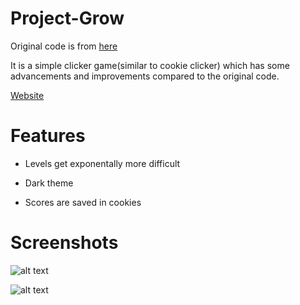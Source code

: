 # Project-Grow

Original code is from [here](https://github.com/kanton-aargau/project-grow)

It is a simple clicker game(similar to cookie clicker) which has some advancements and improvements compared to the original code.

[Website](https://apply55gx.github.io)

# Features

- Levels get exponentally more difficult

- Dark theme

- Scores are saved in cookies


# Screenshots

![alt text](https://github.com/Apply55gx/Project-Grow/blob/master/screenshot1.PNG)

![alt text](https://github.com/Apply55gx/Project-Grow/blob/master/screenshot2.PNG)
